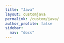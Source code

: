 ```yaml
---
title: "Java"
layout: customjava
permalink: /custom/java/
author_profile: false
sidebar:
  nav: "docs"
---
```


